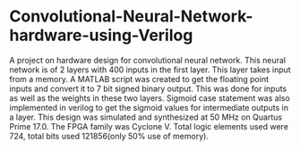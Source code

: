 # Convolutional-Neural-Network-hardware-using-Verilog
A project on hardware design for convolutional neural network. This neural network is of 2 layers with 400 inputs in the first layer. This layer takes input from a memory. A MATLAB script was created to get the floating point inputs and convert it to 7 bit signed binary output. This was done for inputs as well as the weights in these two layers. Sigmoid case statement was also implemented in verilog to get the sigmoid values for intermediate outputs in a layer. This design was simulated and synthesized at 50 MHz on Quartus Prime 17.0. The FPGA family was Cyclone V. Total logic elements used were 724, total bits used 121856(only 50% use of memory). 

